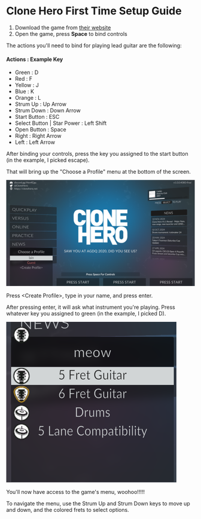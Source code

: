 # Clone Hero First Time Setup Guide
1. Download the game from [their website](https://clonehero.net/)
2. Open the game, press **Space** to bind controls

  The actions you'll need to bind for playing lead guitar are the following:
#### Actions : Example Key
- Green : D
- Red : F
- Yellow : J
- Blue : K
- Orange : L
- Strum Up : Up Arrow
- Strum Down : Down Arrow
- Start Button : ESC
- Select Button | Star Power : Left Shift
- Open Button : Space
- Right : Right Arrow
- Left : Left Arrow

After binding your controls, press the key you assigned to the start button (in the example, I picked escape). 

That will bring up the "Choose a Profile" menu at the bottom of the screen.

![Choose a Profile](https://github.com/dipskii/clone-hero-setup-guide/blob/master/1.png "Choose a Profile")

Press \<Create Profile\>, type in your name, and press enter.

After pressing enter, it will ask what instrument you're playing. Press whatever key you assigned to green (in the example, I picked D).

![Create Profile](https://github.com/dipskii/clone-hero-setup-guide/blob/master/2.png "Create Profile")

You'll now have access to the game's menu, woohoo!!!!!

To navigate the menu, use the Strum Up and Strum Down keys to move up and down, and the colored frets to select options.
